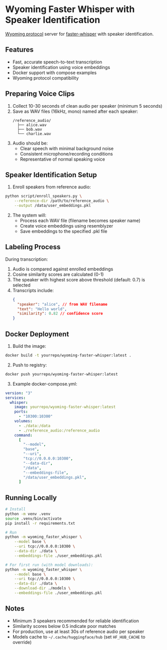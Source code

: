 # Wyoming Faster Whisper with Speaker Identification

[Wyoming protocol](https://github.com/rhasspy/wyoming) server for [faster-whisper](https://github.com/guillaumekln/faster-whisper/) with speaker identification.

## Features

- Fast, accurate speech-to-text transcription
- Speaker identification using voice embeddings
- Docker support with compose examples
- Wyoming protocol compatibility

## Preparing Voice Clips

1. Collect 10-30 seconds of clean audio per speaker (minimum 5 seconds)
2. Save as WAV files (16kHz, mono) named after each speaker:
   ```
   /reference_audio/
     ├── alice.wav
     ├── bob.wav
     └── charlie.wav
   ```
3. Audio should be:
   - Clear speech with minimal background noise
   - Consistent microphone/recording conditions
   - Representative of normal speaking voice

## Speaker Identification Setup

1. Enroll speakers from reference audio:

```sh
python script/enroll_speakers.py \
    --reference-dir /path/to/reference_audio \
    --output /data/user_embeddings.pkl
```

2. The system will:
   - Process each WAV file (filename becomes speaker name)
   - Create voice embeddings using resemblyzer
   - Save embeddings to the specified .pkl file

## Labeling Process

During transcription:

1. Audio is compared against enrolled embeddings
2. Cosine similarity scores are calculated (0-1)
3. The speaker with highest score above threshold (default: 0.7) is selected
4. Transcripts include:
   ```json
   {
     "speaker": "alice", // from WAV filename
     "text": "Hello world",
     "similarity": 0.82 // confidence score
   }
   ```

## Docker Deployment

1. Build the image:

```sh
docker build -t yourrepo/wyoming-faster-whisper:latest .
```

2. Push to registry:

```sh
docker push yourrepo/wyoming-faster-whisper:latest
```

3. Example docker-compose.yml:

```yaml
version: "3"
services:
  whisper:
    image: yourrepo/wyoming-faster-whisper:latest
    ports:
      - "10300:10300"
    volumes:
      - ./data:/data
      - ./reference_audio:/reference_audio
    command:
      [
        "--model",
        "base",
        "--uri",
        "tcp://0.0.0.0:10300",
        "--data-dir",
        "/data",
        "--embeddings-file",
        "/data/user_embeddings.pkl",
      ]
```

## Running Locally

```sh
# Install
python -m venv .venv
source .venv/bin/activate
pip install -r requirements.txt

# Run
python -m wyoming_faster_whisper \
    --model base \
    --uri tcp://0.0.0.0:10300 \
    --data-dir ./data \
    --embeddings-file ./user_embeddings.pkl

# For first run (with model downloads):
python -m wyoming_faster_whisper \
    --model base \
    --uri tcp://0.0.0.0:10300 \
    --data-dir ./data \
    --download-dir ./models \
    --embeddings-file ./user_embeddings.pkl
```

## Notes

- Minimum 3 speakers recommended for reliable identification
- Similarity scores below 0.5 indicate poor matches
- For production, use at least 30s of reference audio per speaker
- Models cache to `~/.cache/huggingface/hub` (set `HF_HUB_CACHE` to override)
